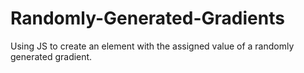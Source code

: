 # Randomly-Generated-Gradients
Using JS to create an element with the assigned value of a randomly generated gradient.
